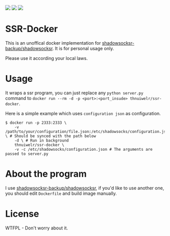 [![](https://img.shields.io/docker/build/thnuiwelr/ssr-docker.svg)](https://hub.docker.com/r/thnuiwelr/ssr-docker/)
[![](https://img.shields.io/docker/pulls/thnuiwelr/ssr-docker.svg)](https://hub.docker.com/r/thnuiwelr/ssr-docker/)
[![](https://img.shields.io/microbadger/image-size/thnuiwelr/ssr-docker.svg)](https://hub.docker.com/r/thnuiwelr/ssr-docker/)


# SSR-Docker
This is an unoffical docker implementation for [shadowsocksr-backup/shadowsocksr](https://github.com/shadowsocksr-backup/shadowsocksr). It is for personal usage only.

Please use it according your local laws.

# Usage
It wraps a ssr program, you can just replace any `python server.py` command to `docker run --rm -d -p <port>:<port_insude> thnuiwelr/ssr-docker`.

Here is a simple example which uses `configuration json` as configuration.

```shell
$ docker run -p 2333:2333 \ 
    -v /path/to/your/configuration/file.json:/etc/shadowsocks/configuration.json \ # Should be synced with the path below
    -d \ # Run in background
    thnuiwelr/ssr-docker \
    -v -c /etc/shadowsocks/configuration.json # The arguments are passed to server.py
```

# About the program
I use [shadowsocksr-backup/shadowsocksr](https://github.com/shadowsocksr-backup/shadowsocksr), if you'd like to use another one, you should edit `Dockerfile` and build image manually.

# License
WTFPL - Don't worry about it.
